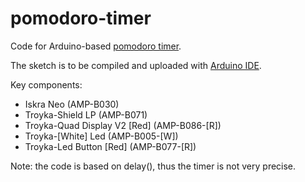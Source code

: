 # pomodoro-timer
Code for Arduino-based [pomodoro timer](https://en.wikipedia.org/wiki/Pomodoro_Technique).

The sketch is to be compiled and uploaded with [Arduino IDE](https://www.arduino.cc/en/Main/Software#download).

Key components:
* Iskra Neo (AMP-B030)
* Troyka-Shield LP (AMP-B071)
* Troyka-Quad Display V2 [Red] (AMP-B086-[R])
* Troyka-[White] Led (AMP-B005-[W])
* Troyka-Led Button [Red] (AMP-B077-[R])

Note: the code is based on delay(), thus the timer is not very precise.

